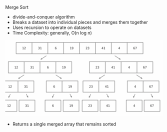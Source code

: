 Merge Sort

* divide-and-conquer algorithm
* Breaks a dataset into individual pieces and merges them together
* Uses recursion to operate on datasets
* Time Complexity: generally, O(n log n)

![Merge Sort Example](image-1.png)
* Returns a single merged array that remains sorted